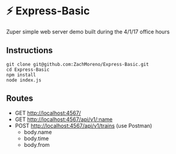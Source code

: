 # :zap: Express-Basic

Zuper simple web server demo built during the 4/1/17 office hours

## Instructions

```
git clone git@github.com:ZachMoreno/Express-Basic.git
cd Express-Basic
npm install
node index.js
```

## Routes

 - GET [http://localhost:4567/](http://localhost:4567/)
 - GET [http://localhost:4567/api/v1/:name](http://localhost:4567/api/v1/zach)
 - POST [http://localhost:4567/api/v1/trains](http://localhost:4567/api/v1/trains) (use Postman)
   - body.name
   - body.time
   - body.from
